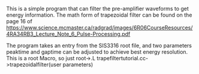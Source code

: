 This is a simple program that can filter the pre-amplifier waveforms to get energy information.
The math form of trapezoidal filter can be found on the page 16 of https://www.science.mcmaster.ca/radgrad/images/6R06CourseResources/4RA34RB3_Lecture_Note_6_Pulse-Processing.pdf

The program takes an entry from the SIS3316 root file, and two parameters peaktime and gaptime can be adjusted to achieve best energy resolution.
This is a root Macro, so just root->.L trapefiltertutorial.cc->trapezoidalfilter(user parameters)

